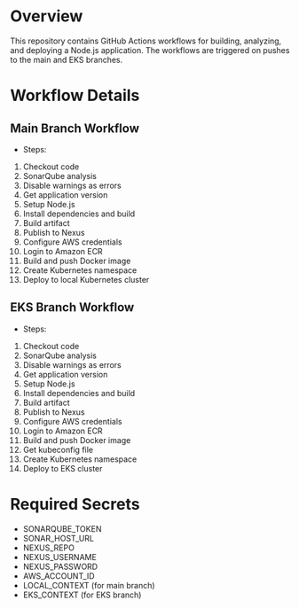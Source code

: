 # Overview
This repository contains GitHub Actions workflows for building, analyzing, and deploying a Node.js application. The workflows are triggered on pushes to the main and EKS branches.

# Workflow Details
## Main Branch Workflow
- Steps:
1.  Checkout code
2. SonarQube analysis
3. Disable warnings as errors
4. Get application version
5. Setup Node.js
6. Install dependencies and build
7. Build artifact
8. Publish to Nexus
9. Configure AWS credentials
10. Login to Amazon ECR
11. Build and push Docker image
12. Create Kubernetes namespace
13. Deploy to local Kubernetes cluster
## EKS Branch Workflow
- Steps:
1. Checkout code
2. SonarQube analysis
3. Disable warnings as errors
4. Get application version
5. Setup Node.js
6. Install dependencies and build
7. Build artifact
8. Publish to Nexus
9. Configure AWS credentials
10. Login to Amazon ECR
11. Build and push Docker image
12. Get kubeconfig file
13. Create Kubernetes namespace
14. Deploy to EKS cluster
# Required Secrets
- SONARQUBE_TOKEN
- SONAR_HOST_URL
- NEXUS_REPO
- NEXUS_USERNAME
- NEXUS_PASSWORD
- AWS_ACCOUNT_ID
- LOCAL_CONTEXT (for main branch)
- EKS_CONTEXT (for EKS branch)
